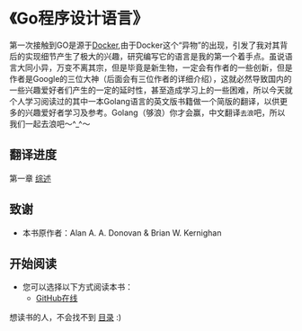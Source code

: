 《Go程序设计语言》
===================

第一次接触到GO是源于[Docker](https://www.docker.com/),由于Docker这个“异物”的出现，引发了我对其背后的实现细节产生了极大的兴趣，研究编写它的语言是我的第一个着手点。虽说语言大同小异，万变不离其宗，但是毕竟是新生物，一定会有作者的一些创新，但是作者是Google的三位大神（后面会有三位作者的详细介绍），这就必然导致国内的一些兴趣爱好者们产生的一定的延时性，甚至造成学习上的一些困难，所以今天就个人学习阅读过的其中一本Golang语言的英文版书籍做一个简版的翻译，以供更多的兴趣爱好者学习及参考。Golang（够浪）你才会赢，中文翻译`去浪`吧，所以我们一起去浪吧～^_^～

## 翻译进度

第一章 [综述](eBook/01.0.md)

## 致谢

- 本书原作者：Alan A. A. Donovan & Brian W. Kernighan

## 开始阅读

- 您可以选择以下方式阅读本书：
  - [GitHub在线](./eBook/preface.md)

想读书的人，不会找不到 [目录](eBook/directory.md) :)

